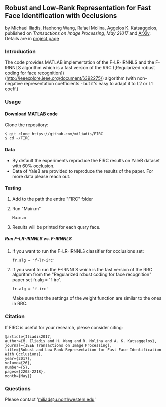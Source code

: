 ## Robust and Low-Rank Representation for Fast Face Identification with Occlusions
by Michael Iliadis, Haohong Wang, Rafael Molina, Aggelos K. Katsaggelos, published on *Transactions on Image Processing, May 21017* and [ArXiv](https://arxiv.org/abs/1605.02266). Details are in [project page](http://users.eecs.northwestern.edu/~mif365/jekyll/content/publications/2015/face_occlusion.html)

### Introduction
The code provides MATLAB implementation of the F-LR-IRNNLS and the F-IRNNLS algorithm which is a fast version of the RRC ([Regularized robust coding for face recognition])(http://ieeexplore.ieee.org/document/6392275/) algorithm (with non-negative representation coefficients - but it's easy to adapt it to L2 or L1 coeff.)

### Usage

#### Download MATLAB code

Clone the repository:

```bash
$ git clone https://github.com/miliadis/FIRC
$ cd ~/FIRC 
```

#### Data

* By default the experiments reproduce the FIRC results on YaleB dataset with 60% occlusion.
* Data of YaleB are provided to reproduce the results of the paper. For more data please reach out.

#### Testing

1. Add to the path the entire "FIRC" folder
2. Run "Main.m"

    ```shell
   Main.m
   ```  
3. Results will be printed for each query face.

##### Run F-LR-IRNNLS vs. F-IRNNLS

1. If you want to run the F-LR-IRNNLS classifier for occlusions set:

    ```shell
   fr.alg = 'f-lr-irc'
   ```  

2. If you want to run the F-IRNNLS which is the fast version of the RRC algorithm from
the "Regularized robust coding for face recognition" paper set fr.alg = 'f-irc'.

    ```shell
   fr.alg = 'f-irc'
   ```  
   Make sure that the settings of the weight function are similar to the ones in RRC.

### Citation

If FIRC is useful for your research, please consider citing:

    @article{Iliadis2017, 
    author={M. Iliadis and H. Wang and R. Molina and A. K. Katsaggelos}, 
    journal={IEEE Transactions on Image Processing}, 
    title={Robust and Low-Rank Representation for Fast Face Identification With Occlusions}, 
    year={2017}, 
    volume={26}, 
    number={5}, 
    pages={2203-2218},
    month={May}}
    
### Questions
Please contact 'miliad@u.northwestern.edu'

